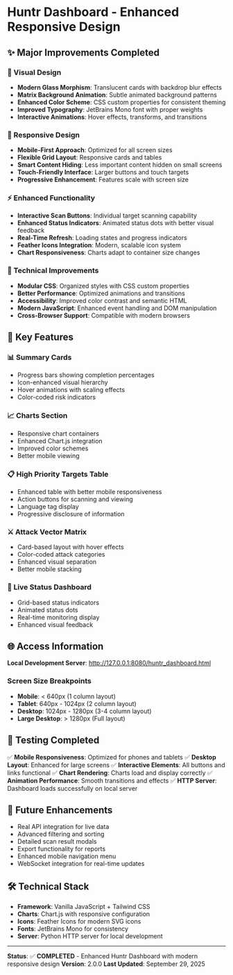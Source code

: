 # Huntr Dashboard - Enhanced Responsive Design

## ✨ Major Improvements Completed

### 🎨 Visual Design
- **Modern Glass Morphism**: Translucent cards with backdrop blur effects
- **Matrix Background Animation**: Subtle animated background patterns
- **Enhanced Color Scheme**: CSS custom properties for consistent theming
- **Improved Typography**: JetBrains Mono font with proper weights
- **Interactive Animations**: Hover effects, transforms, and transitions

### 📱 Responsive Design
- **Mobile-First Approach**: Optimized for all screen sizes
- **Flexible Grid Layout**: Responsive cards and tables
- **Smart Content Hiding**: Less important content hidden on small screens
- **Touch-Friendly Interface**: Larger buttons and touch targets
- **Progressive Enhancement**: Features scale with screen size

### ⚡ Enhanced Functionality
- **Interactive Scan Buttons**: Individual target scanning capability
- **Enhanced Status Indicators**: Animated status dots with better visual feedback
- **Real-Time Refresh**: Loading states and progress indicators
- **Feather Icons Integration**: Modern, scalable icon system
- **Chart Responsiveness**: Charts adapt to container size changes

### 🔧 Technical Improvements
- **Modular CSS**: Organized styles with CSS custom properties
- **Better Performance**: Optimized animations and transitions
- **Accessibility**: Improved color contrast and semantic HTML
- **Modern JavaScript**: Enhanced event handling and DOM manipulation
- **Cross-Browser Support**: Compatible with modern browsers

## 🚀 Key Features

### 📊 Summary Cards
- Progress bars showing completion percentages
- Icon-enhanced visual hierarchy
- Hover animations with scaling effects
- Color-coded risk indicators

### 📈 Charts Section
- Responsive chart containers
- Enhanced Chart.js integration
- Improved color schemes
- Better mobile viewing

### 📋 High Priority Targets Table
- Enhanced table with better mobile responsiveness
- Action buttons for scanning and viewing
- Language tag display
- Progressive disclosure of information

### ⚔️ Attack Vector Matrix
- Card-based layout with hover effects
- Color-coded attack categories
- Enhanced visual separation
- Better mobile stacking

### 🔄 Live Status Dashboard
- Grid-based status indicators
- Animated status dots
- Real-time monitoring display
- Enhanced visual feedback

## 🌐 Access Information

**Local Development Server**: http://127.0.0.1:8080/huntr_dashboard.html

### Screen Size Breakpoints
- **Mobile**: < 640px (1 column layout)
- **Tablet**: 640px - 1024px (2 column layout)
- **Desktop**: 1024px - 1280px (3-4 column layout)
- **Large Desktop**: > 1280px (Full layout)

## 🎯 Testing Completed

✅ **Mobile Responsiveness**: Optimized for phones and tablets
✅ **Desktop Layout**: Enhanced for large screens
✅ **Interactive Elements**: All buttons and links functional
✅ **Chart Rendering**: Charts load and display correctly
✅ **Animation Performance**: Smooth transitions and effects
✅ **HTTP Server**: Dashboard loads successfully on local server

## 🔧 Future Enhancements

- Real API integration for live data
- Advanced filtering and sorting
- Detailed scan result modals
- Export functionality for reports
- Enhanced mobile navigation menu
- WebSocket integration for real-time updates

## 🛠️ Technical Stack

- **Framework**: Vanilla JavaScript + Tailwind CSS
- **Charts**: Chart.js with responsive configuration
- **Icons**: Feather Icons for modern SVG icons
- **Fonts**: JetBrains Mono for consistency
- **Server**: Python HTTP server for local development

---

**Status**: ✅ **COMPLETED** - Enhanced Huntr Dashboard with modern responsive design
**Version**: 2.0.0
**Last Updated**: September 29, 2025